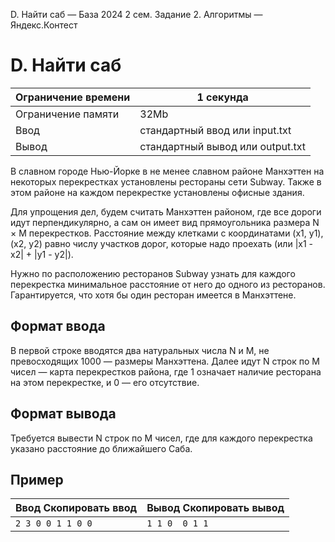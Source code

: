D. Найти саб — База 2024 2 сем. Задание 2. Алгоритмы — Яндекс.Контест

# D. Найти саб

| Ограничение времени | 1 секунда |
| --- | --- |
| Ограничение памяти | 32Mb |
| Ввод | стандартный ввод или input.txt |
| Вывод | стандартный вывод или output.txt |

В славном городе Нью-Йорке в не менее славном районе Манхэттен на некоторых перекрестках установлены рестораны сети Subway.
Также в этом районе на каждом перекрестке установлены офисные здания.

Для упрощения дел, будем считать Манхэттен районом, где все дороги идут перпендикулярно, а сам он имеет вид прямоугольника
размера N × M перекрестков. Расстояние между клетками с координатами (x1, y1), (x2, y2) равно числу участков дорог, которые надо проехать (или |x1 - x2| + |y1 - y2|).

Нужно по расположению ресторанов Subway узнать для каждого перекрестка минимальное расстояние от него до одного из ресторанов.
Гарантируется, что хотя бы один ресторан имеется в Манхэттене.

## Формат ввода

В первой строке вводятся два натуральных числа N и M, не превосходящих 1000 — размеры Манхэттена. Далее идут N строк по M чисел — карта перекрестков района, где 1 означает наличие ресторана на этом перекрестке, и 0 — его отсутствие.

## Формат вывода

Требуется вывести N строк по M чисел, где для каждого перекрестка указано расстояние до ближайшего Саба.

## Пример

| Ввод Скопировать ввод | Вывод Скопировать вывод |
| --- | --- |
| `2 3 0 0 1 1 0 0 ` | `1 1 0  0 1 1  ` |
